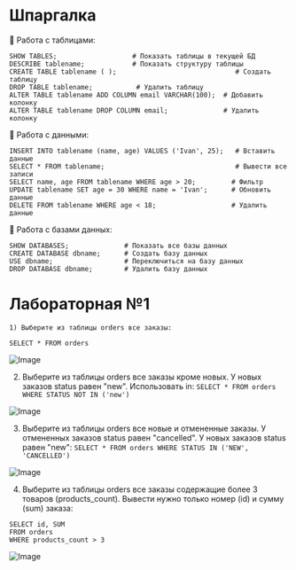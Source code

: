 # Шпаргалка
🔹 Работа с таблицами:
```
SHOW TABLES;                   # Показать таблицы в текущей БД
DESCRIBE tablename;            # Показать структуру таблицы
CREATE TABLE tablename ( );                              # Создать таблицу
DROP TABLE tablename;           # Удалить таблицу
ALTER TABLE tablename ADD COLUMN email VARCHAR(100);  # Добавить колонку
ALTER TABLE tablename DROP COLUMN email;              # Удалить колонку
```
🔹 Работа с данными:
```
INSERT INTO tablename (name, age) VALUES ('Ivan', 25);   # Вставить данные
SELECT * FROM tablename;                                 # Вывести все записи
SELECT name, age FROM tablename WHERE age > 20;         # Фильтр
UPDATE tablename SET age = 30 WHERE name = 'Ivan';      # Обновить данные
DELETE FROM tablename WHERE age < 18;                   # Удалить данные

```
🔹 Работа с базами данных:
```
SHOW DATABASES;              # Показать все базы данных
CREATE DATABASE dbname;      # Создать базу данных
USE dbname;                  # Переключиться на базу данных
DROP DATABASE dbname;        # Удалить базу данных

```

# Лабораторная №1

    1) Выберите из таблицы orders все заказы:
`SELECT * FROM orders`

![Image](https://github.com/user-attachments/assets/bea8389d-893d-4e47-9876-767e55b095ec)

2) Выберите из таблицы orders все заказы кроме новых. У новых заказов status равен "new". Использовать in:
`SELECT * FROM orders
WHERE STATUS NOT IN ('new')`

![Image](https://github.com/user-attachments/assets/530b123a-f9b1-439e-b04c-7d883ab00783)

3) Выберите из таблицы orders все новые и отмененные заказы. У отмененных заказов status равен "cancelled". У новых заказов status равен "new":
`SELECT * FROM orders
WHERE STATUS IN ('NEW', 'CANCELLED')`

![Image](https://github.com/user-attachments/assets/f7ffc357-3cca-4672-a91a-106e1b88b049)

4) Выберите из таблицы orders все заказы содержащие более 3 товаров (products_count).
Вывести нужно только номер (id) и сумму (sum) заказа:
```
SELECT id, SUM
FROM orders
WHERE products_count > 3
```

![Image](https://github.com/user-attachments/assets/d2867f5e-6d7f-4b99-80e0-ea6915370131)
